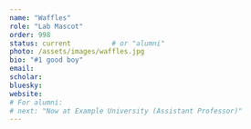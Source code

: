 ```yaml
---
name: "Waffles"
role: "Lab Mascot"
order: 998
status: current          # or "alumni"
photo: /assets/images/waffles.jpg
bio: "#1 good boy"
email: 
scholar: 
bluesky: 
website: 
# For alumni:
# next: "Now at Example University (Assistant Professor)"
---
```

